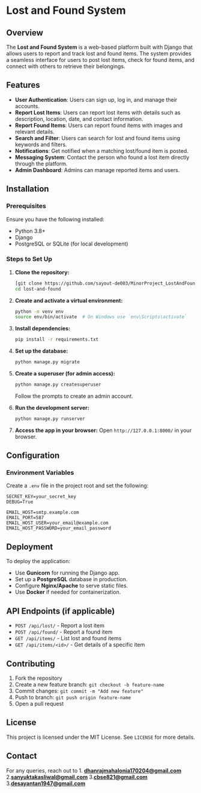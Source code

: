 # Lost and Found System

## Overview
The **Lost and Found System** is a web-based platform built with Django that allows users to report and track lost and found items. The system provides a seamless interface for users to post lost items, check for found items, and connect with others to retrieve their belongings.

## Features
- **User Authentication**: Users can sign up, log in, and manage their accounts.
- **Report Lost Items**: Users can report lost items with details such as description, location, date, and contact information.
- **Report Found Items**: Users can report found items with images and relevant details.
- **Search and Filter**: Users can search for lost and found items using keywords and filters.
- **Notifications**: Get notified when a matching lost/found item is posted.
- **Messaging System**: Contact the person who found a lost item directly through the platform.
- **Admin Dashboard**: Admins can manage reported items and users.

## Installation

### Prerequisites
Ensure you have the following installed:
- Python 3.8+
- Django
- PostgreSQL or SQLite (for local development)

### Steps to Set Up
1. **Clone the repository:**
   ```bash
   [git clone https://github.com/sayout-de003/MinorProject_LostAndFound]
   cd lost-and-found
   ```

2. **Create and activate a virtual environment:**
   ```bash
   python -m venv env
   source env/bin/activate  # On Windows use `env\Scripts\activate`
   ```

3. **Install dependencies:**
   ```bash
   pip install -r requirements.txt
   ```

4. **Set up the database:**
   ```bash
   python manage.py migrate
   ```

5. **Create a superuser (for admin access):**
   ```bash
   python manage.py createsuperuser
   ```
   Follow the prompts to create an admin account.

6. **Run the development server:**
   ```bash
   python manage.py runserver
   ```

7. **Access the app in your browser:**
   Open `http://127.0.0.1:8000/` in your browser.

## Configuration

### Environment Variables
Create a `.env` file in the project root and set the following:
```env
SECRET_KEY=your_secret_key
DEBUG=True

EMAIL_HOST=smtp.example.com
EMAIL_PORT=587
EMAIL_HOST_USER=your_email@example.com
EMAIL_HOST_PASSWORD=your_email_password
```

## Deployment
To deploy the application:
- Use **Gunicorn** for running the Django app.
- Set up a **PostgreSQL** database in production.
- Configure **Nginx/Apache** to serve static files.
- Use **Docker** if needed for containerization.

## API Endpoints (if applicable)
- `POST /api/lost/` - Report a lost item
- `POST /api/found/` - Report a found item
- `GET /api/items/` - List lost and found items
- `GET /api/items/<id>/` - Get details of a specific item

## Contributing
1. Fork the repository
2. Create a new feature branch: `git checkout -b feature-name`
3. Commit changes: `git commit -m "Add new feature"`
4. Push to branch: `git push origin feature-name`
5. Open a pull request

## License
This project is licensed under the MIT License. See `LICENSE` for more details.

## Contact
For any queries, reach out to   1. **dhanrajmahalonia170204@gmail.com**
                                2.**sanyuktakasliwal@gmail.com**
                                3.**cbse821@gmail.com**
                                3.**desayantan1947@gmail.com**
                             


